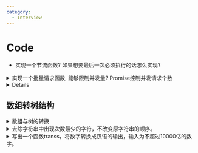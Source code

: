 ```yaml
---
category:
  - Interview
---
```


# Code

- 实现一个节流函数? 如果想要最后一次必须执行的话怎么实现?
<details>
  <summary>
   实现一个批量请求函数, 能够限制并发量? Promise控制并发请求个数
  </summary>

```javascript
function multiRequest(urls, maxNum) {
  const len = urls.length // 请求总数量
  const res = new Array(len).fill(0) // 请求结果数组
  let sendCount = 0 // 已发送的请求数量
  let finishCount = 0 // 已完成的请求数量
  return new Promise((resolve, reject) => {
    // 首先发送 maxNum 个请求，注意：请求数可能小于 maxNum，所以也要满足条件2
    // 同步的 创建maxNum个next并行请求 然后才去执行异步的fetch 所以一上来就有5个next并行执行
    while (sendCount < maxNum && sendCount < len) {
      next()
    }
    function next() {
      let current = sendCount++ // 当前发送的请求数量，后加一 保存当前请求url的位置
      // 递归出口
      if (finishCount >= len) {
        // 如果所有请求完成，则解决掉 Promise，终止递归
        resolve(res)
        return
      }
      const url = urls[current]
      fetch(url).then(
        (result) => {
          finishCount++
          res[current] = result
          if (current < len) {
            // 如果请求没有发送完，继续发送请求
            next()
          }
        },
        (err) => {
          finishCount++
          res[current] = err
          if (current < len) {
            // 如果请求没有发送完，继续发送请求
            next()
          }
        }
      )
    }
  })
}
```

</details>

<summary>

</summary>
<details>
  BtnXXClick
</details>

## 数组转树结构

<details>
<summary>
  数组与树的转换  
</summary>

```javascript
const arr = [
  { id: 2, name: '部门B', pid: 0 },
  { id: 3, name: '部门C', pid: 1 },
  { id: 1, name: '部门A', pid: 2 },
  { id: 4, name: '部门D', pid: 1 },
  { id: 5, name: '部门E', pid: 2 },
  { id: 6, name: '部门F', pid: 3 },
  { id: 7, name: '部门G', pid: 2 },
  { id: 8, name: '部门H', pid: 4 },
]

// 添加多条数据
// const rrr = new Array(300).fill().map((it, index) => {
//   return {
//     id: 9 + index,
//     name: `${index}部门H`,
//     pid: 2,
//   }
// })
// arr.push(...rrr)
```

```javascript
// 方法一
/**
 * @param {arr: array 原数组数组, id: number 父节点id}
 * @return {children: array 子数组}
 */
function getChildren(arr, id) {
  const res = []
  for (const item of arr) {
    if (item.pid === id) {
      // 找到当前id的子元素
      // 插入子元素，每个子元素的children通过回调生成
      res.push({
        ...item,
        children: getChildren(arr, item.id),
      })
    }
  }
  return res
}

// 方法二
function toTree(data) {
  const cache = {}
  data.forEach((it) => {
    cache[it.id] = it
  })

  const res = []
  data.forEach((it) => {
    const parent = cache[it.pid]
    if (parent) (parent.children || (parent.children = [])).push(it)
    else res.push(it)
  })

  return res[0]
}
```

树转数组

```javascript
// 方法一
function flat(obj, res = []) {
  // 默认初始结果数组为[]
  res.push(obj) // 当前元素入栈
  // 若元素包含children，则遍历children并递归调用使每一个子元素入栈
  if (obj.children && obj.children.length) {
    for (const item of obj.children) {
      flat(item, res)
    }
  }
  return res
}

// 方法二
function toLine(data) {
  const res = []
  const parent = { ...data }
  delete parent.children
  res.push(parent)
  const off = (ojb) => {
    ojb.children &&
      ojb.children.forEach((ii) => {
        if (ii.children && ii.children.length) off(ii)
        res.push(ii)
        delete ii.children
      })
  }
  off(data)
  return res
}
```

</details>

<details>
  <summary>去除字符串中出现次数最少的字符，不改变原字符串的顺序。</summary>

```javascript
“ababac” —— “ababa”
“aaabbbcceeff” —— “aaabbb”
```

</details>

<details>
<summary>写出一个函数transs，将数字转换成汉语的输出，输入为不超过10000亿的数字。</summary>

- [Gin 官方文档](https://gin-gonic.com/zh-cn/docs/)
- [Gin 中文文档](https://www.kancloud.cn/shuangdeyu/gin_book/949411)
- [gin-vue-admin](https://www.gin-vue-admin.com/)
- [轻量级 Web 框架 Gin 结构分析](http://blog.itpub.net/31561269/viewspace-2637490/)
- [更多](https://www.bookstack.cn/explore?cid=168)

</details>
